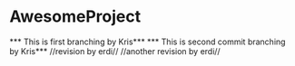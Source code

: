 # AwesomeProject

*** This is first branching by Kris***
*** This is second commit branching by Kris***
//revision by erdi//
//another revision by erdi//
